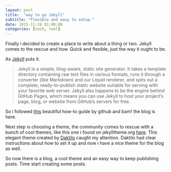 ```yaml
---
layout: post
title:  "way to go Jekyll"
subtitle: "flexible and easy to setup."
date: 2015-11-28 01:00:00
categories: [tech, tool]
---
```


Finally i decided to create a place to write about a thing or two. Jekyll comes to the rescue and how. Quick and flexible, just the way it ought to be.

As [Jekyll](https://jekyllrb.com/docs/home/) puts it.

> Jekyll is a simple, blog-aware, static site generator. It takes a
> template directory containing raw text files in various formats, runs
> it through a converter (like Markdown) and our Liquid renderer, and
> spits out a complete, ready-to-publish static website suitable for
> serving with your favorite web server. Jekyll also happens to be the
> engine behind GitHub Pages, which means you can use Jekyll to host
> your project’s page, blog, or website from GitHub’s servers for free.

So i followed [this](https://pages.github.com) beautiful how-to guide by github and bam! the blog is here.

Next step is choosing a theme, the community comes to rescue with a bunch of cool themes, like this one i found on jekylltheme.org [here](http://jekyllthemes.org/themes/daktilo/).  This elegant theme created by [Daktilo](https://github.com/kronik3r/daktilo) caught my attention. Daktilo had clear instructions about how to set it up and now i have a nice theme for the blog as well.

So now there is a blog, a cool theme and an easy way to keep publishing posts. Time start creating some posts.
